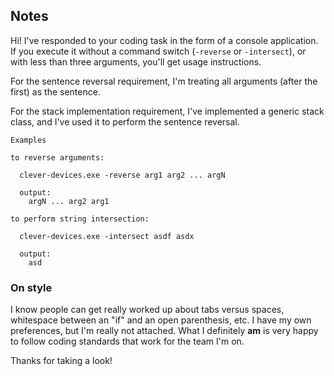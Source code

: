 ## Notes
Hi! I've responded to your coding task in the form of a console application. If you execute it without a command switch (`-reverse` or `-intersect`), or with less than three arguments, you'll get usage instructions.

For the sentence reversal requirement, I'm treating all arguments (after the first) as the sentence.

For the stack implementation requirement, I've implemented a generic stack class, and I've used it to perform the sentence reversal.

```
Examples

to reverse arguments:

  clever-devices.exe -reverse arg1 arg2 ... argN

  output:
    argN ... arg2 arg1

to perform string intersection:

  clever-devices.exe -intersect asdf asdx

  output:
    asd
```

### On style
I know people can get really worked up about tabs versus spaces, whitespace between an "if" and an open parenthesis, etc. I have my own preferences, but I'm really not attached. What I definitely **am** is very happy to follow coding standards that work for the team I'm on.

Thanks for taking a look!
